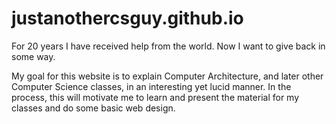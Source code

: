 # justanothercsguy.github.io

For 20 years I have received help from the world. Now I want to give back in some way.

My goal for this website is to explain Computer Architecture, and later other Computer Science classes, 
in an interesting yet lucid manner. In the process, this will motivate me to learn and present the material 
for my classes and do some basic web design.
